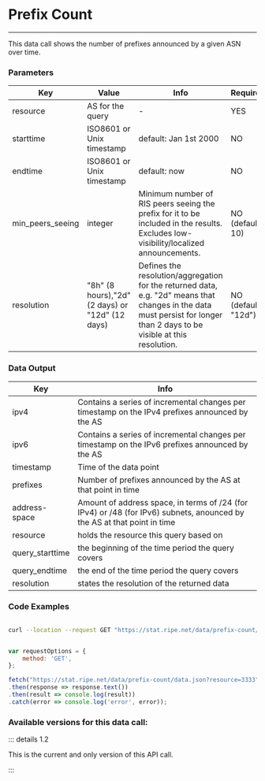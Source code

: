 # Prefix Count
------------

This data call shows the number of prefixes announced by a given ASN over time.

<RestRepl :baseUrl="`/data/`+$page.relativePath.split('/')[1].split('.md')[0]+`/data.json`" method="GET" :searchParams="{ resource: 'AS3333', starttime: '2008-01-01T00:00:00'}"/>

### Parameters

| Key | Value | Info | Required |
| --- | --- | --- | --- |
| resource | AS for the query | -   | YES |
| starttime | ISO8601 or Unix timestamp | default: Jan 1st 2000 | NO  |
| endtime | ISO8601 or Unix timestamp | default: now | NO  |
| min\_peers\_seeing | integer | Minimum number of RIS peers seeing the prefix for it to be included in the results. Excludes low-visibility/localized announcements. | NO (default: 10) |
| resolution | "8h" (8 hours),"2d" (2 days) or "12d" (12 days) | Defines the resolution/aggregation for the returned data, e.g. "2d" means that changes in the data must persist for longer than 2 days to be visible at this resolution. | NO (default: "12d") |

### Data Output

| Key | Info |
| --- | --- |
| ipv4 | Contains a series of incremental changes per timestamp on the IPv4 prefixes announced by the AS |
| ipv6 | Contains a series of incremental changes per timestamp on the IPv6 prefixes announced by the AS |
| timestamp | Time of the data point |
| prefixes | Number of prefixes announced by the AS at that point in time |
| address-space | Amount of address space, in terms of /24 (for IPv4) or /48 (for IPv6) subnets, anounced by the AS at that point in time |
| resource | holds the resource this query based on |
| query_starttime | the beginning of the time period the query covers |
| query_endtime | the end of the time period the query covers |
| resolution | states the resolution of the returned data |


### Code Examples
<CodeGroup>
<CodeGroupItem title="cURL">

```bash

curl --location --request GET "https://stat.ripe.net/data/prefix-count/data.json?resource=3333"


```

</CodeGroupItem>

<CodeGroupItem title="JS">

```js

var requestOptions = {
	method: 'GET',
};

fetch("https://stat.ripe.net/data/prefix-count/data.json?resource=3333", requestOptions)
.then(response => response.text())
.then(result => console.log(result))
.catch(error => console.log('error', error));


```

</CodeGroupItem>
</CodeGroup>

### Available versions for this data call:


::: details 1.2

This is the current and only version of this API call.

:::